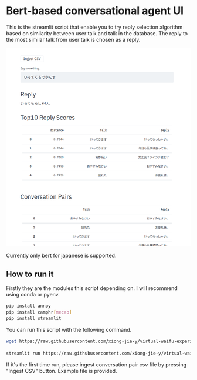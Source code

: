 # Bert-based conversational agent UI
This is the streamlit script that enable you to try reply selection algorithm based on similarity between user talk and talk in the database. The reply to the most similar talk from user talk is chosen as a reply.

![](screenshot.png)

Currently only bert for japanese is supported.

## How to run it
Firstly they are the modules this script depending on.
I will recommend using conda or pyenv.

```sh
pip install annoy
pip install camphr[mecab]
pip install streamlit
```

You can run this script with the following command.

```sh
wget https://raw.githubusercontent.com/xiong-jie-y/virtual-waifu-experiments/master/bert_based_conversation/example_conversation_pairs.csv

streamlit run https://raw.githubusercontent.com/xiong-jie-y/virtual-waifu-experiments/master/bert_based_conversation/conversation_board.py
```

If it's the first time run, please ingest conversation pair csv file by pressing "Ingest CSV" button. Example file is provided.
